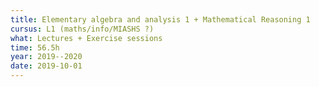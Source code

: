 ```yaml
---
title: Elementary algebra and analysis 1 + Mathematical Reasoning 1
cursus: L1 (maths/info/MIASHS ?)
what: Lectures + Exercise sessions
time: 56.5h
year: 2019--2020
date: 2019-10-01
---
```

